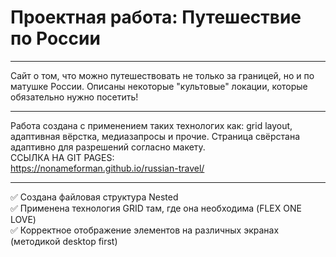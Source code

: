 # Проектная работа: Путешествие по России
____
Сайт о том, что можно путешествовать не только за границей, но и по матушке России. Описаны некоторые "культовые" локации, которые обязательно нужно посетить!  
____
Работа создана с применением таких технологих как: grid layout, адаптивная вёрстка, медиазапросы и прочие. Страница свёрстана адаптивно для разрешений согласно макету.  
CСЫЛКА НА GIT PAGES:  
https://nonameforman.github.io/russian-travel/  
____
:white_check_mark: Создана файловая структура Nested  
:white_check_mark: Применена технология GRID там, где она необходима (FLEX ONE LOVE)  
:white_check_mark: Корректное отображение элементов на различных экранах (методикой desktop first)  
